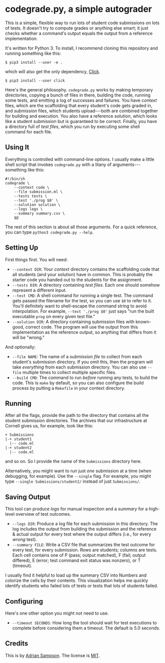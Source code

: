 codegrade.py, a simple autograder
=================================

This is a simple, flexible way to run lots of student code submissions on lots of tests. It doesn't try to compute grades or anything else smart; it just checks whether a command's output equals the output from a reference implementation.

It's written for Python 3. To install, I recommend cloning this repository and running something like this:

    $ pip3 install --user -e .

which will also get the only dependency, [Click][].

    $ pip3 install --user click

[click]: http://click.pocoo.org/5/

Here's the general philosophy. `codegrade.py` works by making temporary directories, copying a bunch of files in there, building the code, running some tests, and emitting a log of successes and failures. You have *context* files, which are the scaffolding that every student's code gets graded in, and *submission* files, which students upload---both are combined together for building and execution. You also have a reference *solution*, which looks like a student submission but is guaranteed to be correct. Finally, you have a directory full of *test files*, which you run by executing some shell command for each file.


Using It
--------

Everything is controlled with command-line options. I usually make a little shell script that invokes `codegrade.py` with a litany of arguments---something like this:

    #!/bin/sh
    codegrade \
        --context code \
        --file submission.ml \
        --tests tests \
        --test './prog $0' \
        --solution solution \
        --logs logs \
        --summary summary.csv \
        $@

The rest of this section is about all those arguments. For a quick reference, you can type `python3 codegrade.py --help`.

## Setting Up

First things first. You will need:

* `--context DIR`: Your *context* directory contains the scaffolding code that all students (and your solution) have in common. This is probably the starter code you handed out to the students for the assignment.
* `--tests DIR`: A directory containing *test files*. Each one should somehow represent a different input.
* `--test CMD`: A shell command for running a single test. The command gets passed the filename for the test, so you can use `$0` to refer to it. You'll definitely want to shell-escape the command string to avoid interpolation. For example, `--test './prog $0'` just says "run the built executable `prog` on every given test file."
* `--solution DIR`: A directory containing submission files with known-good, correct code. The program will use the output from this implementation as the reference output, so anything that differs from it will be "wrong."

And optionally:

* `--file NAME`: The name of a *submission file* to collect from each student's submission directory. If you omit this, then the program will take *everything* from each submission directory. You can also use `--file` multiple times to collect multiple specific files.
* `--build CMD`: The command to run *before* running any tests, to build the code. This is `make` by default, so you can also configure the build process by putting a `Makefile` in your context directory.

## Running

After all the flags, provide the path to the directory that contains all the student submission directories. The archives that our infrastructure at Cornell gives us, for example, look like this:

    + Submissions
    |-+ student1
      |-- code.ml
    |-+ student2
      |-- code.ml

and so on. So I provide the name of the `Submissions` directory here.

Alternatively, you might want to run just *one* submission at a time (when debugging, for example). Use the `--single` flag. For example, you might type `--single Submissions/student2/` instead of just `Submissions/`.

## Saving Output

This tool can produce *logs* for manual inspection and a *summary* for a high-level overview of test outcomes.

* `--logs DIR`: Produce a log file for each submission in this directory. The log includes the output from building the submission and the reference & actual output for every test where the output differs (i.e., for every *wrong* test).
* `--summary FILE`: Write a CSV file that summarizes the test outcome for every test, for every submission. Rows are students; columns are tests. Each cell contains one of P (pass; output matched), F (fail; output differed), E (error; test command exit status was nonzero), or T (timeout).

I usually find it helpful to load up the summary CSV into Numbers and colorize the cells by their contents. This visualization helps me quickly identify students who failed lots of tests or tests that lots of students failed.

## Configuring

Here's one other option you might not need to use.

* `--timeout SECONDS`: How long the tool should wait for test executions to complete before considering them a timeout. The default is 5.0 seconds.


Credits
-------

This is by [Adrian Sampson][adrian]. The license is [MIT][].

[adrian]: https://www.cs.cornell.edu/~asampson/
[mit]: https://opensource.org/licenses/MIT
